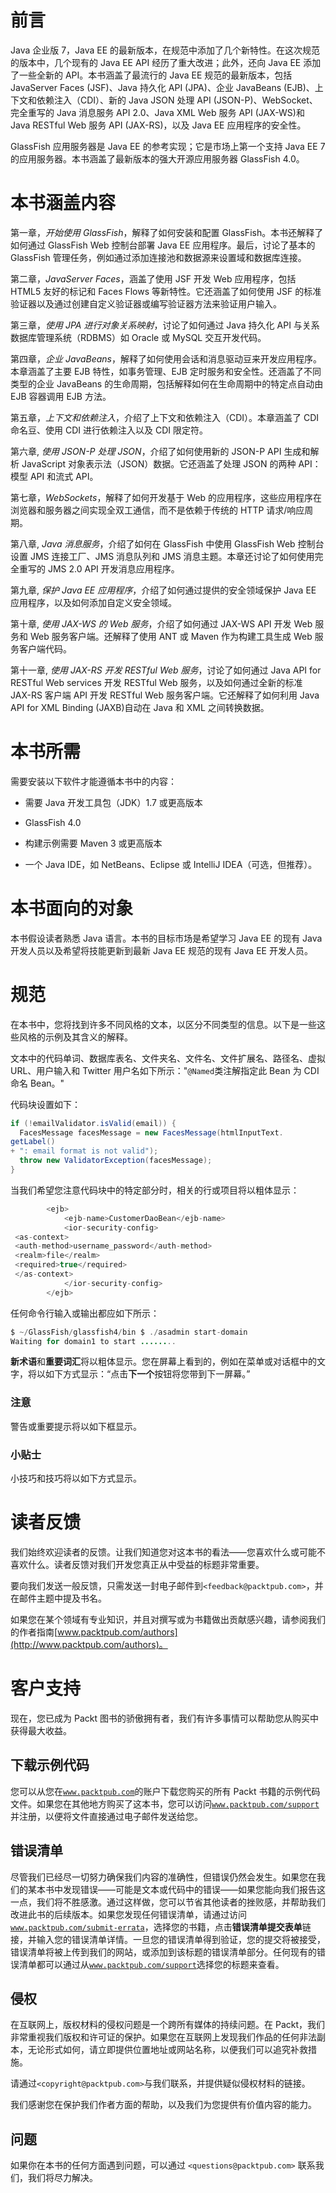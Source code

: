 # 前言

Java 企业版 7，Java EE 的最新版本，在规范中添加了几个新特性。在这次规范的版本中，几个现有的 Java EE API 经历了重大改进；此外，还向 Java EE 添加了一些全新的 API。本书涵盖了最流行的 Java EE 规范的最新版本，包括 JavaServer Faces (JSF)、Java 持久化 API (JPA)、企业 JavaBeans (EJB)、上下文和依赖注入（CDI）、新的 Java JSON 处理 API (JSON-P)、WebSocket、完全重写的 Java 消息服务 API 2.0、Java XML Web 服务 API (JAX-WS)和 Java RESTful Web 服务 API (JAX-RS)，以及 Java EE 应用程序的安全性。

GlassFish 应用服务器是 Java EE 的参考实现；它是市场上第一个支持 Java EE 7 的应用服务器。本书涵盖了最新版本的强大开源应用服务器 GlassFish 4.0。

# 本书涵盖内容

第一章，*开始使用 GlassFish*，解释了如何安装和配置 GlassFish。本书还解释了如何通过 GlassFish Web 控制台部署 Java EE 应用程序。最后，讨论了基本的 GlassFish 管理任务，例如通过添加连接池和数据源来设置域和数据库连接。

第二章，*JavaServer Faces*，涵盖了使用 JSF 开发 Web 应用程序，包括 HTML5 友好的标记和 Faces Flows 等新特性。它还涵盖了如何使用 JSF 的标准验证器以及通过创建自定义验证器或编写验证器方法来验证用户输入。

第三章，*使用 JPA 进行对象关系映射*，讨论了如何通过 Java 持久化 API 与关系数据库管理系统（RDBMS）如 Oracle 或 MySQL 交互开发代码。

第四章，*企业 JavaBeans*，解释了如何使用会话和消息驱动豆来开发应用程序。本章涵盖了主要 EJB 特性，如事务管理、EJB 定时服务和安全性。还涵盖了不同类型的企业 JavaBeans 的生命周期，包括解释如何在生命周期中的特定点自动由 EJB 容器调用 EJB 方法。

第五章，*上下文和依赖注入*，介绍了上下文和依赖注入（CDI）。本章涵盖了 CDI 命名豆、使用 CDI 进行依赖注入以及 CDI 限定符。

第六章, *使用 JSON-P 处理 JSON*，介绍了如何使用新的 JSON-P API 生成和解析 JavaScript 对象表示法（JSON）数据。它还涵盖了处理 JSON 的两种 API：模型 API 和流式 API。

第七章，*WebSockets*，解释了如何开发基于 Web 的应用程序，这些应用程序在浏览器和服务器之间实现全双工通信，而不是依赖于传统的 HTTP 请求/响应周期。

第八章, *Java 消息服务*，介绍了如何在 GlassFish 中使用 GlassFish Web 控制台设置 JMS 连接工厂、JMS 消息队列和 JMS 消息主题。本章还讨论了如何使用完全重写的 JMS 2.0 API 开发消息应用程序。

第九章, *保护 Java EE 应用程序*，介绍了如何通过提供的安全领域保护 Java EE 应用程序，以及如何添加自定义安全领域。

第十章, *使用 JAX-WS 的 Web 服务*，介绍了如何通过 JAX-WS API 开发 Web 服务和 Web 服务客户端。还解释了使用 ANT 或 Maven 作为构建工具生成 Web 服务客户端代码。

第十一章, *使用 JAX-RS 开发 RESTful Web 服务*，讨论了如何通过 Java API for RESTful Web services 开发 RESTful Web 服务，以及如何通过全新的标准 JAX-RS 客户端 API 开发 RESTful Web 服务客户端。它还解释了如何利用 Java API for XML Binding (JAXB)自动在 Java 和 XML 之间转换数据。

# 本书所需

需要安装以下软件才能遵循本书中的内容：

+   需要 Java 开发工具包（JDK）1.7 或更高版本

+   GlassFish 4.0

+   构建示例需要 Maven 3 或更高版本

+   一个 Java IDE，如 NetBeans、Eclipse 或 IntelliJ IDEA（可选，但推荐）。

# 本书面向的对象

本书假设读者熟悉 Java 语言。本书的目标市场是希望学习 Java EE 的现有 Java 开发人员以及希望将技能更新到最新 Java EE 规范的现有 Java EE 开发人员。

# 规范

在本书中，您将找到许多不同风格的文本，以区分不同类型的信息。以下是一些这些风格的示例及其含义的解释。

文本中的代码单词、数据库表名、文件夹名、文件名、文件扩展名、路径名、虚拟 URL、用户输入和 Twitter 用户名如下所示："`@Named`类注解指定此 Bean 为 CDI 命名 Bean。"

代码块设置如下：

```java
if (!emailValidator.isValid(email)) {
  FacesMessage facesMessage = new FacesMessage(htmlInputText.
getLabel()
+ ": email format is not valid");
  throw new ValidatorException(facesMessage);
}
```

当我们希望您注意代码块中的特定部分时，相关的行或项目将以粗体显示：

```java
        <ejb>
            <ejb-name>CustomerDaoBean</ejb-name>
            <ior-security-config>
 <as-context>
 <auth-method>username_password</auth-method>
 <realm>file</realm>
 <required>true</required>
 </as-context>
            </ior-security-config>
        </ejb>
```

任何命令行输入或输出都应如下所示：

```java
$ ~/GlassFish/glassfish4/bin $ ./asadmin start-domain
Waiting for domain1 to start ........

```

**新术语**和**重要词汇**将以粗体显示。您在屏幕上看到的，例如在菜单或对话框中的文字，将以如下方式显示：“点击**下一个**按钮将您带到下一屏幕。”

### 注意

警告或重要提示将以如下框显示。

### 小贴士

小技巧和技巧将以如下方式显示。

# 读者反馈

我们始终欢迎读者的反馈。让我们知道您对这本书的看法——您喜欢什么或可能不喜欢什么。读者反馈对我们开发您真正从中受益的标题非常重要。

要向我们发送一般反馈，只需发送一封电子邮件到`<feedback@packtpub.com>`，并在邮件主题中提及书名。

如果您在某个领域有专业知识，并且对撰写或为书籍做出贡献感兴趣，请参阅我们的作者指南[www.packtpub.com/authors](http://www.packtpub.com/authors)。

# 客户支持

现在，您已成为 Packt 图书的骄傲拥有者，我们有许多事情可以帮助您从购买中获得最大收益。

## 下载示例代码

您可以从您在[`www.packtpub.com`](http://www.packtpub.com)的账户下载您购买的所有 Packt 书籍的示例代码文件。如果您在其他地方购买了这本书，您可以访问[`www.packtpub.com/support`](http://www.packtpub.com/support)并注册，以便将文件直接通过电子邮件发送给您。

## 错误清单

尽管我们已经尽一切努力确保我们内容的准确性，但错误仍然会发生。如果您在我们的某本书中发现错误——可能是文本或代码中的错误——如果您能向我们报告这一点，我们将不胜感激。通过这样做，您可以节省其他读者的挫败感，并帮助我们改进此书的后续版本。如果您发现任何错误清单，请通过访问[`www.packtpub.com/submit-errata`](http://www.packtpub.com/submit-errata)，选择您的书籍，点击**错误清单提交表单**链接，并输入您的错误清单详情。一旦您的错误清单得到验证，您的提交将被接受，错误清单将被上传到我们的网站，或添加到该标题的错误清单部分。任何现有的错误清单都可以通过从[`www.packtpub.com/support`](http://www.packtpub.com/support)选择您的标题来查看。

## 侵权

在互联网上，版权材料的侵权问题是一个跨所有媒体的持续问题。在 Packt，我们非常重视我们版权和许可证的保护。如果您在互联网上发现我们作品的任何非法副本，无论形式如何，请立即提供位置地址或网站名称，以便我们可以追究补救措施。

请通过`<copyright@packtpub.com>`与我们联系，并提供疑似侵权材料的链接。

我们感谢您在保护我们作者方面的帮助，以及我们为您提供有价值内容的能力。

## 问题

如果你在本书的任何方面遇到问题，可以通过 `<questions@packtpub.com>` 联系我们，我们将尽力解决。

